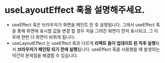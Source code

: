 # useLayoutEffect 훅을 설명해주세요.

- useEffect 훅은 브라우저가 화면을 페인트 한 후 실행됩니다. 그래서 useEffect 훅을 통해 화면에 표시할 값을 변경 할 경우 처음 그려진 화면이 먼저 표시되고, 그 이후에 한번 더 화면이 바뀌게 됩니다.
- useLayoutEffect 는 useEffect 훅과 다르게 **리액트 돔이 업데이트 된 직후 실행**되서 **브라우저가 페인팅 되기 전에 실행**됩니다. useEffect 훅을 사용했을 때 발생하는 약간의 문제점을 해결할 수 있습니다.
